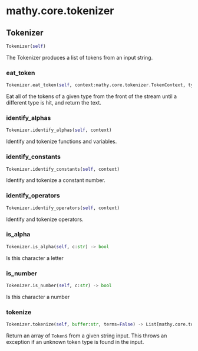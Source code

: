 # mathy.core.tokenizer

## Tokenizer
```python
Tokenizer(self)
```
The Tokenizer produces a list of tokens from an input string.
### eat_token
```python
Tokenizer.eat_token(self, context:mathy.core.tokenizer.TokenContext, typeFn)
```
Eat all of the tokens of a given type from the front of the stream
until a different type is hit, and return the text.
### identify_alphas
```python
Tokenizer.identify_alphas(self, context)
```
Identify and tokenize functions and variables.
### identify_constants
```python
Tokenizer.identify_constants(self, context)
```
Identify and tokenize a constant number.
### identify_operators
```python
Tokenizer.identify_operators(self, context)
```
Identify and tokenize operators.
### is_alpha
```python
Tokenizer.is_alpha(self, c:str) -> bool
```
Is this character a letter
### is_number
```python
Tokenizer.is_number(self, c:str) -> bool
```
Is this character a number
### tokenize
```python
Tokenizer.tokenize(self, buffer:str, terms=False) -> List[mathy.core.tokenizer.Token]
```
Return an array of `Token`s from a given string input.
This throws an exception if an unknown token type is found in the input.
